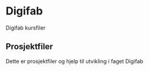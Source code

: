 # Digifab
 Digifab kursfiler

## Prosjektfiler

Dette er prosjektfiler og hjelp til utvikling i faget Digifab